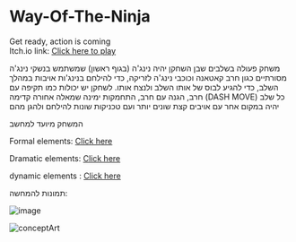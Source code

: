 # Way-Of-The-Ninja

Get ready, action is coming <br/>
Itch.io link: [Click here to play](https://gamedevcourseorelandmaor.itch.io/way-of-the-ninja)

משחק פעולה בשלבים שבן השחקן יהיה נינג'ה (בגוף ראשון) שמשתמש בנשקי נינג'ה מסורתיים כגון חרב קאטאנה וכוכבי נינג'ה לזריקה, כדי להילחם בנינג'ות אויבות במהלך השלב, כדי להגיע לבוס של אותו השלב ולנצח אותו. לשחקן יש יכולות כמו תקיפה עם חרב, הגנה עם חרב, התחמקות ימינה שמאלה אחורה קדימה (DASH MOVE) כל שלב יהיה במקום אחר עם אויבים קצת שונים יותר ועם טכניקות שונות להילחם ולהגן מהם

המשחק מיועד למחשב

Formal elements: [Click here](https://github.com/OM-WayOfTheNinja/Way-Of-The-Ninja/blob/main/formal-elements.md)

Dramatic elements: [Click here](https://github.com/OM-WayOfTheNinja/Way-Of-The-Ninja/blob/main/dramatic-elements.md)

dynamic elements : [Click here](https://github.com/OM-WayOfTheNinja/Way-Of-The-Ninja/blob/main/dynamic.md)

תמונות להמחשה:

![image](https://github.com/GameDevCourseOrelandMaor/Way-Of-The-Ninja/assets/118377261/f0ad1f2b-940a-450a-b80b-2e1c850d190c)

![conceptArt](https://github.com/GameDevCourseOrelandMaor/Way-Of-The-Ninja/assets/118377261/d130adb5-349e-4487-bd94-09bda8faa57c)
